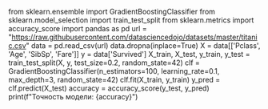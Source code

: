 from sklearn.ensemble import GradientBoostingClassifier
from sklearn.model_selection import train_test_split
from sklearn.metrics import accuracy_score
import pandas as pd
url = "https://raw.githubusercontent.com/datasciencedojo/datasets/master/titanic.csv"
data = pd.read_csv(url)
data.dropna(inplace=True)
X = data[['Pclass', 'Age', 'SibSp', 'Fare']]
y = data['Survived']
X_train, X_test, y_train, y_test = train_test_split(X, y, test_size=0.2, random_state=42)
clf = GradientBoostingClassifier(n_estimators=100, learning_rate=0.1, max_depth=3, random_state=42)
clf.fit(X_train, y_train)
y_pred = clf.predict(X_test)
accuracy = accuracy_score(y_test, y_pred)
print(f"Точность модели: {accuracy}")
